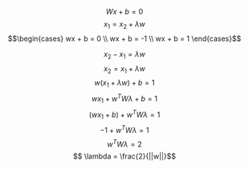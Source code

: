 $$Wx + b = 0 $$
$$x_1 = x_2 + \lambda w$$
$$\begin{cases}
    wx + b = 0 \\
    wx + b = -1 \\
    wx + b = 1 
\end{cases}$$

$$ x_2 -  x_1  = \lambda w$$
$$ x_2 = x_1 + \lambda w$$
$$ w(x_1 + \lambda w) + b = 1$$
$$ wx_1 + w^TW \lambda + b = 1$$
$$(wx_1 + b) +  w^TW \lambda  = 1$$
$$-1 +  w^TW \lambda  = 1$$
$$ w^TW \lambda  = 2$$
$$ \lambda = \frac{2}{||w||}$$